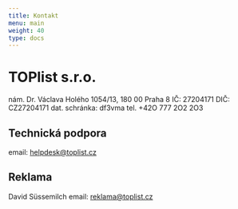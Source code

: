 ```yaml
---
title: Kontakt
menu: main
weight: 40
type: docs
---
```

# TOPlist s.r.o.
nám. Dr. Václava Holého 1054/13, 180 00 Praha 8
IČ: 27204171
DIČ: CZ27204171
dat. schránka: df3vma
tel. +42O 777 2O2 2O3

## Technická podpora
email: helpdesk@toplist.cz

## Reklama
David Süssemilch
email: reklama@toplist.cz
